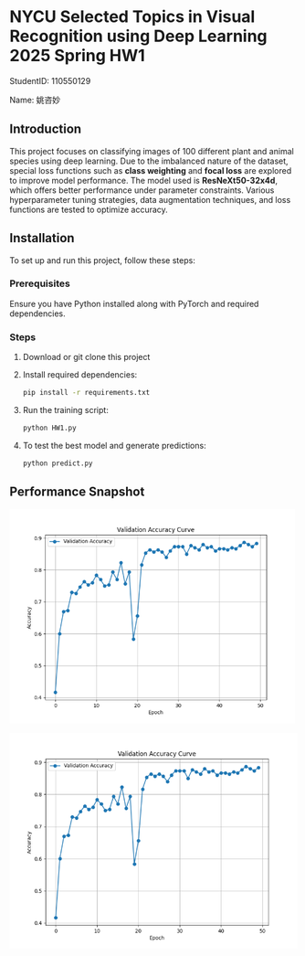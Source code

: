 # NYCU Selected Topics in Visual Recognition using Deep Learning 2025 Spring HW1

StudentID: 110550129

Name: 姚咨妙

## Introduction
This project focuses on classifying images of 100 different plant and animal species using deep learning. Due to the imbalanced nature of the dataset, special loss functions such as **class weighting** and **focal loss** are explored to improve model performance. The model used is **ResNeXt50-32x4d**, which offers better performance under parameter constraints. Various hyperparameter tuning strategies, data augmentation techniques, and loss functions are tested to optimize accuracy.

## Installation
To set up and run this project, follow these steps:

### Prerequisites
Ensure you have Python installed along with PyTorch and required dependencies.

### Steps
1. Download or git clone this project

2. Install required dependencies:
   ```bash
   pip install -r requirements.txt
   ```

3. Run the training script:
   ```bash
   python HW1.py
   ```

5. To test the best model and generate predictions:
   ```bash
   python predict.py
   ```

## Performance Snapshot

<img src="https://github.com/yuiolyzm/Selected-Topics-in-Visual-Recognition-using-Deep-Learning/blob/main/img/accuracy_curve.png" alt="drawing" width="500"/>

![image](https://github.com/yuiolyzm/Selected-Topics-in-Visual-Recognition-using-Deep-Learning/blob/main/img/accuracy_curve.png)


